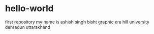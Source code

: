 # hello-world
first repository
my name is ashish singh bisht
graphic era hill university 
dehradun 
uttarakhand
